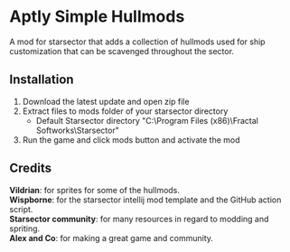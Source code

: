 # Aptly Simple Hullmods
A mod for starsector that adds a collection of hullmods used for ship customization that can be scavenged throughout the sector.

## Installation
1. Download the latest update and open zip file
2. Extract files to mods folder of your starsector directory
    - Default Starsector directory "C:\Program Files (x86)\Fractal Softworks\Starsector"
3. Run the game and click mods button and activate the mod

## Credits
<strong>Vildrian</strong>: for sprites for some of the hullmods.  
<strong>Wispborne</strong>: for the starsector intellij mod template and the GitHub action script.  
<strong>Starsector community</strong>: for many resources in regard to modding and spriting.  
<strong>Alex and Co</strong>: for making a great game and community.  